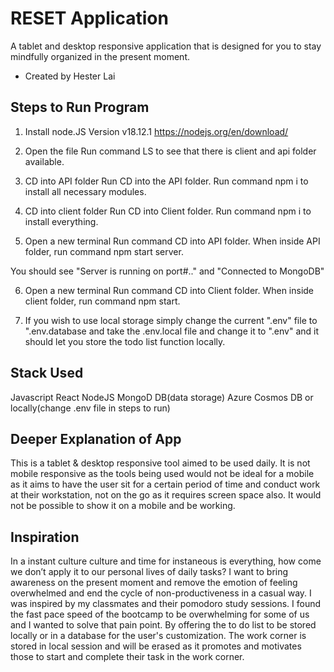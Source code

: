 # RESET Application

A tablet and desktop responsive application that is designed for you to stay mindfully organized in the present moment.

- Created by Hester Lai

## Steps to Run Program

1. Install node.JS
   Version v18.12.1
   https://nodejs.org/en/download/

2. Open the file
   Run command LS to see that there is client and api folder available.

3. CD into API folder
   Run CD into the API folder.
   Run command npm i to install all necessary modules.

4. CD into client folder
   Run CD into Client folder.
   Run command npm i to install everything.

5. Open a new terminal
   Run command CD into API folder.
   When inside API folder, run command npm start server.

You should see "Server is running on port#.." and "Connected to MongoDB"

6. Open a new terminal
   Run command CD into Client folder.
   When inside client folder, run command npm start.

7. If you wish to use local storage simply change the current ".env" file to ".env.database and take the .env.local file and change it to ".env" and it should let you store the todo list function locally.

## Stack Used

Javascript
React
NodeJS
MongoD DB(data storage)
Azure Cosmos DB or locally(change .env file in steps to run)

## Deeper Explanation of App

This is a tablet & desktop responsive tool aimed to be used daily. It is not mobile responsive as the tools being used would not be ideal for a mobile as it aims to have the user sit for a certain period of time and conduct work at their workstation, not on the go as it requires screen space also. It would not be possible to show it on a mobile and be working.

## Inspiration

In a instant culture culture and time for instaneous is everything, how come we don’t apply it to our personal lives of daily tasks? I want to bring awareness on the present moment and remove the emotion of feeling overwhelmed and end the cycle of non-productiveness in a casual way.
I was inspired by my classmates and their pomodoro study sessions. I found the fast pace speed of the bootcamp to be overwhelming for some of us and I wanted to solve that pain point. By offering the to do list to be stored locally or in a database for the user's customization. The work corner is stored in local session and will be erased as it promotes and motivates those to start and complete their task in the work corner.
